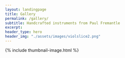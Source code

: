 ```yaml
---
layout: landingpage
title: Gallery
permalink: /gallery/
subtitle: Handcrafted instruments from Paul Fremantle
excerpt: 
header_type: hero
header_img: "./assets/images/violslice2.png"
---
```

{% include thumbnail-image.html %}


<!-- #### Click on the images to see more

| :-----: | :-----: | :-----: |
|  [Violin after Stradivari](/gallery/violin) | [Terz Guitar after Stauffer](/gallery/terz) | [Steel String Guitar](/gallery/gsmini) |
| <a href="/gallery/violin"><img src="/assets/images/gallery/violin/top3.jpg" width="330"></a> | <a href="/gallery/terz"><img src="/assets/images/gallery/terz/back2.jpg"  width="340"></a> | <a href="/gallery/gsmini"><img src="/assets/images/gallery/gsmini/top2.jpg" width="400"></a> | -->





